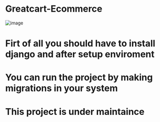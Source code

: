# Greatcart-Ecommerce

![image](https://user-images.githubusercontent.com/62248220/129215519-2ee8bb45-eac6-4d19-928b-ccfab0a4bc9a.png)





# Firt of all you should have to install django and after setup enviroment 


# You can run the project by making migrations in your system

# This project is under maintaince
